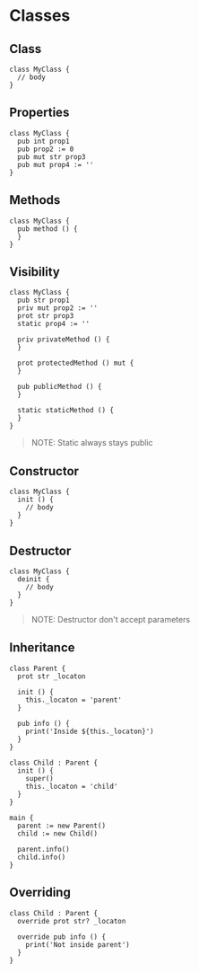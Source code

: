 # Classes

## Class
```the
class MyClass {
  // body
}
```

## Properties
```the
class MyClass {
  pub int prop1
  pub prop2 := 0
  pub mut str prop3
  pub mut prop4 := ''
}
```

## Methods
```the
class MyClass {
  pub method () {
  }
}
```

## Visibility
```the
class MyClass {
  pub str prop1
  priv mut prop2 := ''
  prot str prop3
  static prop4 := ''

  priv privateMethod () {
  }

  prot protectedMethod () mut {
  }

  pub publicMethod () {
  }

  static staticMethod () {
  }
}
```
> NOTE: Static always stays public

## Constructor
```the
class MyClass {
  init () {
    // body
  }
}
```

## Destructor
```the
class MyClass {
  deinit {
    // body
  }
}
```
> NOTE: Destructor don't accept parameters

## Inheritance
```the
class Parent {
  prot str _locaton

  init () {
    this._locaton = 'parent'
  }

  pub info () {
    print('Inside ${this._locaton}')
  }
}

class Child : Parent {
  init () {
    super()
    this._locaton = 'child'
  }
}

main {
  parent := new Parent()
  child := new Child()

  parent.info()
  child.info()
}
```

## Overriding
```the
class Child : Parent {
  override prot str? _locaton

  override pub info () {
    print('Not inside parent')
  }
}
```
